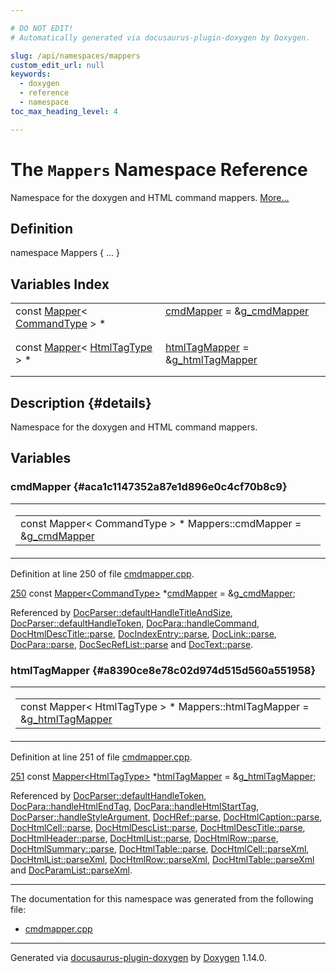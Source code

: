 ```yaml
---

# DO NOT EDIT!
# Automatically generated via docusaurus-plugin-doxygen by Doxygen.

slug: /api/namespaces/mappers
custom_edit_url: null
keywords:
  - doxygen
  - reference
  - namespace
toc_max_heading_level: 4

---
```


<div class="doxyPage">

# The `Mappers` Namespace Reference

<p>Namespace for the doxygen and HTML command mappers. <a href="#details">More...</a></p>

## Definition

<div class="doxyDefinition">
namespace Mappers { ... }
</div>

## Variables Index

<table class="doxyMembersIndex">

<tr class="doxyMemberIndexItem">
<td class="doxyMemberIndexItemType" align="left" valign="top">const <a href="/web-doxygen/docs/api/classes/mapper">Mapper</a>&lt; <a href="/web-doxygen/docs/api/files/src/cmdmapper-h/#a21e038f5b8958e203d28bc4f18472352">CommandType</a> &gt; *</td>
<td class="doxyMemberIndexItemName" align="left" valign="top"><a href="#aca1c1147352a87e1d896e0c4cf70b8c9">cmdMapper</a> = &amp;<a href="/web-doxygen/docs/api/files/src/cmdmapper-cpp/#aa088b30c3ac7640e4c8cfb125e4bd6e6">g_cmdMapper</a></td>
</tr>
<tr class="doxyMemberIndexDescription">
<td class="doxyMemberIndexDescriptionLeft"></td>
<td class="doxyMemberIndexDescriptionRight">
</td>
</tr>
<tr class="doxyMemberIndexSeparator">
<td class="doxyMemberIndexSeparator" colspan="2"></td>
</tr>

<tr class="doxyMemberIndexItem">
<td class="doxyMemberIndexItemType" align="left" valign="top">const <a href="/web-doxygen/docs/api/classes/mapper">Mapper</a>&lt; <a href="/web-doxygen/docs/api/files/src/cmdmapper-h/#a91be16b8342aa3130a4374d78cf42273">HtmlTagType</a> &gt; *</td>
<td class="doxyMemberIndexItemName" align="left" valign="top"><a href="#a8390ce8e78c02d974d515d560a551958">htmlTagMapper</a> = &amp;<a href="/web-doxygen/docs/api/files/src/cmdmapper-cpp/#ad0bcba33ac06a2623c8bdaca5b36a7b2">g_htmlTagMapper</a></td>
</tr>
<tr class="doxyMemberIndexDescription">
<td class="doxyMemberIndexDescriptionLeft"></td>
<td class="doxyMemberIndexDescriptionRight">
</td>
</tr>
<tr class="doxyMemberIndexSeparator">
<td class="doxyMemberIndexSeparator" colspan="2"></td>
</tr>

</table>

## Description {#details}

<p>Namespace for the doxygen and HTML command mappers.</p>

<div class="doxySectionDef">

## Variables

### cmdMapper {#aca1c1147352a87e1d896e0c4cf70b8c9}

<div class="doxyMemberItem">
<div class="doxyMemberProto">
<table class="doxyMemberLabels">
<tr class="doxyMemberLabels">
<td class="doxyMemberLabelsLeft">
<table class="doxyMemberName">
<tr>
<td class="doxyMemberName">const Mapper&lt; CommandType &gt; * Mappers::cmdMapper = &amp;<a href="/web-doxygen/docs/api/files/src/cmdmapper-cpp/#aa088b30c3ac7640e4c8cfb125e4bd6e6">g_cmdMapper</a></td>
</tr>
</table>
</td>
</tr>
</table>
</div>
<div class="doxyMemberDoc">



<p>Definition at line 250 of file <a href="/web-doxygen/docs/api/files/src/cmdmapper-cpp">cmdmapper.cpp</a>.</p>


<div class="doxyProgramListing">

<div class="doxyCodeLine"><span class="doxyLineNumber"><a href="#aca1c1147352a87e1d896e0c4cf70b8c9">250</a></span><span class="doxyLineContent"><span class="doxyHighlight">  </span><span class="doxyHighlightKeyword">const</span><span class="doxyHighlight"> <a href="/web-doxygen/docs/api/classes/mapper">Mapper&lt;CommandType&gt;</a> *<a href="#aca1c1147352a87e1d896e0c4cf70b8c9">cmdMapper</a>     = &amp;<a href="/web-doxygen/docs/api/files/src/cmdmapper-cpp/#aa088b30c3ac7640e4c8cfb125e4bd6e6">g_cmdMapper</a>;</span></span></div>

</div>


<p>Referenced by <a href="/web-doxygen/docs/api/classes/docparser/#ae88d59b299df415c0c2028d863288599">DocParser::defaultHandleTitleAndSize</a>, <a href="/web-doxygen/docs/api/classes/docparser/#a105e51dc946d1daa2914afd2bc3e72af">DocParser::defaultHandleToken</a>, <a href="/web-doxygen/docs/api/classes/docpara/#a1e432b15eb1a56ba1c560815a145aea3">DocPara::handleCommand</a>, <a href="/web-doxygen/docs/api/classes/dochtmldesctitle/#a92b042aef732d7da8cc71182810e76c5">DocHtmlDescTitle::parse</a>, <a href="/web-doxygen/docs/api/classes/docindexentry/#a788ff313987522a9be055abe2fdb1592">DocIndexEntry::parse</a>, <a href="/web-doxygen/docs/api/classes/doclink/#aeb676914fb893fa31c99b39c1f7bb6d3">DocLink::parse</a>, <a href="/web-doxygen/docs/api/classes/docpara/#aafc94d2ed7856e4a11e404e2ee05fb40">DocPara::parse</a>, <a href="/web-doxygen/docs/api/classes/docsecreflist/#a9b279250711bb61d12bff4c34e70d2f3">DocSecRefList::parse</a> and <a href="/web-doxygen/docs/api/classes/doctext/#aada5a740aa0832964895e683340b76a5">DocText::parse</a>.</p>

</div>
</div>

### htmlTagMapper {#a8390ce8e78c02d974d515d560a551958}

<div class="doxyMemberItem">
<div class="doxyMemberProto">
<table class="doxyMemberLabels">
<tr class="doxyMemberLabels">
<td class="doxyMemberLabelsLeft">
<table class="doxyMemberName">
<tr>
<td class="doxyMemberName">const Mapper&lt; HtmlTagType &gt; * Mappers::htmlTagMapper = &amp;<a href="/web-doxygen/docs/api/files/src/cmdmapper-cpp/#ad0bcba33ac06a2623c8bdaca5b36a7b2">g_htmlTagMapper</a></td>
</tr>
</table>
</td>
</tr>
</table>
</div>
<div class="doxyMemberDoc">



<p>Definition at line 251 of file <a href="/web-doxygen/docs/api/files/src/cmdmapper-cpp">cmdmapper.cpp</a>.</p>


<div class="doxyProgramListing">

<div class="doxyCodeLine"><span class="doxyLineNumber"><a href="#a8390ce8e78c02d974d515d560a551958">251</a></span><span class="doxyLineContent"><span class="doxyHighlight">  </span><span class="doxyHighlightKeyword">const</span><span class="doxyHighlight"> <a href="/web-doxygen/docs/api/classes/mapper">Mapper&lt;HtmlTagType&gt;</a> *<a href="#a8390ce8e78c02d974d515d560a551958">htmlTagMapper</a> = &amp;<a href="/web-doxygen/docs/api/files/src/cmdmapper-cpp/#ad0bcba33ac06a2623c8bdaca5b36a7b2">g_htmlTagMapper</a>;</span></span></div>

</div>


<p>Referenced by <a href="/web-doxygen/docs/api/classes/docparser/#a105e51dc946d1daa2914afd2bc3e72af">DocParser::defaultHandleToken</a>, <a href="/web-doxygen/docs/api/classes/docpara/#aef70041ddeb0e5767c66089ba24f0afe">DocPara::handleHtmlEndTag</a>, <a href="/web-doxygen/docs/api/classes/docpara/#a6a11ee69fcc75e0c8ce4fddd8cd15d16">DocPara::handleHtmlStartTag</a>, <a href="/web-doxygen/docs/api/classes/docparser/#abf46a000544ae1a4f45df6430cd3e6bf">DocParser::handleStyleArgument</a>, <a href="/web-doxygen/docs/api/classes/dochref/#a2a9332a0da85f6e0596e3d46cea53fe5">DocHRef::parse</a>, <a href="/web-doxygen/docs/api/classes/dochtmlcaption/#a4f952166357e3d6d33312208d4a768f3">DocHtmlCaption::parse</a>, <a href="/web-doxygen/docs/api/classes/dochtmlcell/#af23dec8c6549a7a73bb69037f5324c70">DocHtmlCell::parse</a>, <a href="/web-doxygen/docs/api/classes/dochtmldesclist/#a74ff0b5b4a4173213a643d6897d7f9c2">DocHtmlDescList::parse</a>, <a href="/web-doxygen/docs/api/classes/dochtmldesctitle/#a92b042aef732d7da8cc71182810e76c5">DocHtmlDescTitle::parse</a>, <a href="/web-doxygen/docs/api/classes/dochtmlheader/#a5f57a370972a9ce3f7aa769973c5d2e8">DocHtmlHeader::parse</a>, <a href="/web-doxygen/docs/api/classes/dochtmllist/#ab8fc1655d43a50f996a8878eb66e0dc7">DocHtmlList::parse</a>, <a href="/web-doxygen/docs/api/classes/dochtmlrow/#afbeab8f03e2ef431c05b8d3bcb6291aa">DocHtmlRow::parse</a>, <a href="/web-doxygen/docs/api/classes/dochtmlsummary/#a4768457c4357b86443890d950cb3e740">DocHtmlSummary::parse</a>, <a href="/web-doxygen/docs/api/classes/dochtmltable/#a6f4ae9d09701b93305b6e90260bc5662">DocHtmlTable::parse</a>, <a href="/web-doxygen/docs/api/classes/dochtmlcell/#a48640c52ba4009264ee01b0761663756">DocHtmlCell::parseXml</a>, <a href="/web-doxygen/docs/api/classes/dochtmllist/#a53b4acdb633ea0dea82a74cafd533e31">DocHtmlList::parseXml</a>, <a href="/web-doxygen/docs/api/classes/dochtmlrow/#a10bb2141d4a0d7867a97d829794184e3">DocHtmlRow::parseXml</a>, <a href="/web-doxygen/docs/api/classes/dochtmltable/#a2a913b8204fc7637dea2f3783da7b1a2">DocHtmlTable::parseXml</a> and <a href="/web-doxygen/docs/api/classes/docparamlist/#a79bb36905dd1401288d55e12ee52ce03">DocParamList::parseXml</a>.</p>

</div>
</div>

</div>

<hr/>

The documentation for this namespace was generated from the following file:

<ul>
<li><a href="/web-doxygen/docs/api/files/src/cmdmapper-cpp">cmdmapper.cpp</a></li>
</ul>

<hr/>

<p class="doxyGeneratedBy">Generated via <a href="https://github.com/xpack/docusaurus-plugin-doxygen">docusaurus-plugin-doxygen</a> by <a href="https://www.doxygen.nl">Doxygen</a> 1.14.0.</p>

</div>
